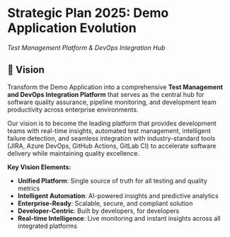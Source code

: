 # Strategic Plan 2025: Demo Application Evolution
*Test Management Platform & DevOps Integration Hub*

## 🎯 Vision

Transform the Demo Application into a comprehensive **Test Management and DevOps Integration Platform** that serves as the central hub for software quality assurance, pipeline monitoring, and development team productivity across enterprise environments.

Our vision is to become the leading platform that provides development teams with real-time insights, automated test management, intelligent failure detection, and seamless integration with industry-standard tools (JIRA, Azure DevOps, GitHub Actions, GitLab CI) to accelerate software delivery while maintaining quality excellence.

**Key Vision Elements:**
- **Unified Platform**: Single source of truth for all testing and quality metrics
- **Intelligent Automation**: AI-powered insights and predictive analytics
- **Enterprise-Ready**: Scalable, secure, and compliant solution
- **Developer-Centric**: Built by developers, for developers
- **Real-time Intelligence**: Live monitoring and instant insights across all integrated platforms

